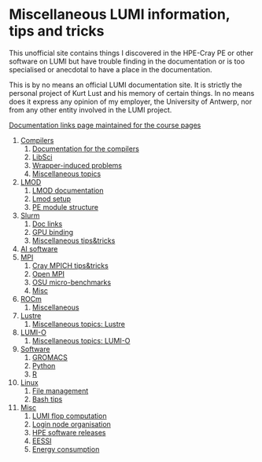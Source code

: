 # Miscellaneous LUMI information, tips and tricks

This unofficial site contains things I discovered in the HPE-Cray PE or other software on LUMI
but have trouble finding in the documentation or is too specialised or anecdotal to have a place
in the documentation.

This is by no means an official LUMI documentation site. It is strictly the personal project of
Kurt Lust and his memory of certain things. In no means does it express any opinion of my employer,
the University of Antwerp, nor from any other entity involved in the LUMI project.

[Documentation links page maintained for the course pages](Doclinks.md)

1.  [Compilers](01_Compilers/index.md)
    1.  [Documentation for the compilers](01_Compilers/01_01_Doclinks.md)
    2.  [LibSci](01_Compilers/01_02_LibSci.md)
    3.  [Wrapper-induced problems](01_Compilers/01_03_WrapperIssues.md)
    4.  [Miscellaneous topics](01_Compilers/01_99_misc.md)
2.  [LMOD](02_LMOD/index.md)
    1.  [LMOD documentation](02_LMOD/02_01_Doclinks.md)
    2.  [Lmod setup](02_LMOD/02_02_LMOD_setup.md)
    3.  [PE module structure](02_LMOD/02_03_PE_module_structure.md)
3.  [Slurm](03_Slurm/index.md)
    1.  [Doc links](03_Slurm/03_01_Doclinks.md)
    2.  [GPU binding](03_Slurm/03_02_GPU_binding.md)
    3.  [Miscellaneous tips&tricks](03_Slurm/03_99_misc.md)
4.  [AI software](04_AI_packages/index.md)
5.  [MPI](05_MPI/index.md)
    1.  [Cray MPICH tips&tricks](05_MPI/05_01_Cray_MPICH_tips.md)
    2.  [Open MPI](05_MPI/05_02_OpenMPI.md)
    3.  [OSU micro-benchmarks](05_MPI/05_03_OSU_benchmarks.md)
    4.  [Misc](05_MPI/05_99_misc.md)
6.  [ROCm](06_ROCm/index.md)
    1.  [Miscellaneous](06_ROCm/06_99_misc.md)
7.  [Lustre](07_Lustre/index.md)
    1.  [Miscellaneous topics: Lustre](07_Lustre/07_99_misc.md)
8.  [LUMI-O](08_LUMI-O/index.md)
    1.  [Miscellaneous topics: LUMI-O](08_LUMI-O/08_99_misc.md)
9.  [Software](09_Software/index.md)
    1.   [GROMACS](09_Software/09_G01_GROMACS.md)
    2.   [Python](09_Software/09_P01_Python.md)
    3.   [R](09_Software/09_R01_R.md)
10. [Linux](98_Linux/index.md)
    1.  [File management](98_Linux/98_01_File_management.md)
    2.  [Bash tips](98_Linux/98_02_Bash_tips.md)
11. [Misc](99_Misc/index.md)
    1.  [LUMI flop computation](99_Misc/99_01_Flops.md)
    2.  [Login node organisation](99_Misc/99_02_LoginNodes.md)
    3.  [HPE software releases](99_Misc/99_03_SystemEnvironments.md)
    4.  [EESSI](99_Misc/99_04_EESSI.md)
    5.  [Energy consumption](99_Misc/99_05_Energy_consumption.md)
